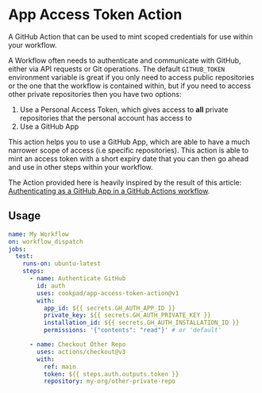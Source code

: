 # App Access Token Action

A GitHub Action that can be used to mint scoped credentials for use within your workflow.

A Workflow often needs to authenticate and communicate with GitHub, either via API requests or Git operations. The default `GITHUB_TOKEN` environment variable is great if you only need to access public repositories or the one that the workflow is contained within, but if you need to access other private repositories then you have two options:

1. Use a Personal Access Token, which gives access to **all** private repositories that the personal account has access to
2. Use a GitHub App

This action helps you to use a GitHub App, which are able to have a much narrower scope of access (i.e specific repositories). This action is able to mint an access token with a short expiry date that you can then go ahead and use in other steps within your workflow.

The Action provided here is heavily inspired by the result of this article: [Authenticating as a GitHub App in a GitHub Actions workflow](https://dev.to/dtinth/authenticating-as-a-github-app-in-a-github-actions-workflow-27co).

## Usage

```yml
name: My Workflow
on: workflow_dispatch
jobs:
  test:
    runs-on: ubuntu-latest
    steps:
      - name: Authenticate GitHub
        id: auth
        uses: cookpad/app-access-token-action@v1
        with:
          app_id: ${{ secrets.GH_AUTH_APP_ID }}
          private_key: ${{ secrets.GH_AUTH_PRIVATE_KEY }}
          installation_id: ${{ secrets.GH_AUTH_INSTALLATION_ID }}
          permissions: '{"contents": "read"}' # or 'default'

      - name: Checkout Other Repo
        uses: actions/checkout@v3
        with:
          ref: main
          token: ${{ steps.auth.outputs.token }}
          repository: my-org/other-private-repo
```
